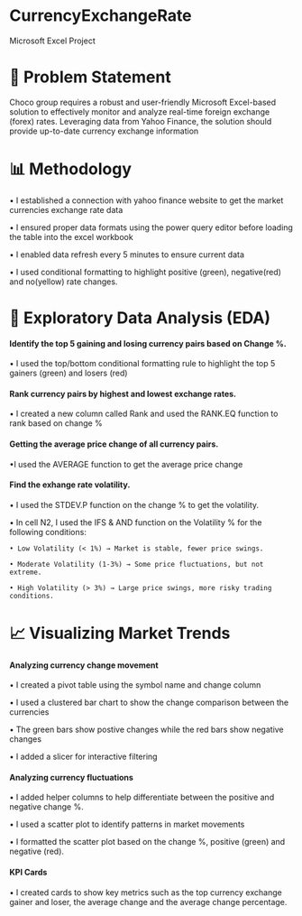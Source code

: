 # CurrencyExchangeRate
Microsoft Excel Project

# 📌 Problem Statement
Choco group requires a robust and user-friendly Microsoft Excel-based solution to effectively monitor and analyze real-time foreign exchange (forex) rates. Leveraging data from Yahoo Finance, the solution should provide up-to-date currency exchange information

# 📊 Methodology
  • I established a connection with yahoo finance website to get the market currencies exchange rate data

  • I ensured proper data formats using the power query editor before loading the table into the excel workbook 

  • I enabled data refresh every 5 minutes to ensure current data 

  • I used conditional formatting to highlight positive (green), negative(red) and no(yellow) rate changes.

# 🚀 Exploratory Data Analysis (EDA)
#### Identify the top 5 gaining and losing currency pairs based on Change %.
  • I used the top/bottom conditional formatting rule to highlight the top 5 gainers (green) and losers (red)
  
#### Rank currency pairs by highest and lowest exchange rates.
  • I created a new column called Rank and used the RANK.EQ function to rank based on change %

#### Getting the average price change of all currency pairs.
  •I used the AVERAGE function to get the average price change 

#### Find the exhange rate volatility.
  • I used the STDEV.P function on the change % to get the volatility. 
  
  • In cell N2, I used the IFS & AND function on the Volatility % for the following conditions:
  
    • Low Volatility (< 1%) → Market is stable, fewer price swings.

    • Moderate Volatility (1-3%) → Some price fluctuations, but not extreme.

    • High Volatility (> 3%) → Large price swings, more risky trading conditions.
  

# 📈 Visualizing Market Trends
#### Analyzing currency change movement

  • I created a pivot table using the symbol name and change column

  • I used a clustered bar chart to show the change comparison between the currencies
  
  • The green bars show postive changes while the red bars show negative changes

  • I added a slicer for interactive filtering
  
#### Analyzing currency fluctuations

  • I added helper columns to help differentiate between the positive and negative change %.
  
  • I used a scatter plot to identify patterns in market movements

  • I formatted the scatter plot based on the change %, positive (green) and negative (red).

#### KPI Cards

  • I created cards to show key metrics such as the top currency exchange gainer and loser, the average change and the average change percentage.


  


    

